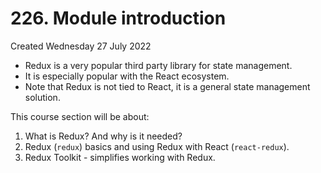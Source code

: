 # 226. Module introduction
Created Wednesday 27 July 2022

- Redux is a very popular third party library for state management.
- It is especially popular with the React ecosystem.
- Note that Redux is not tied to React, it is a general state management solution.

This course section will be about:
1. What is Redux? And why is it needed?
2. Redux (`redux`) basics and using Redux with React (`react-redux`).
3. Redux Toolkit - simplifies working with Redux.